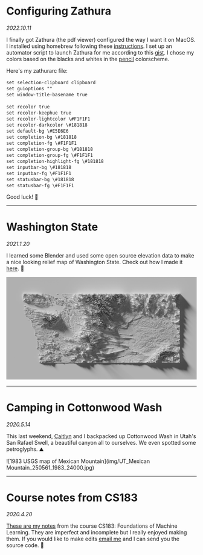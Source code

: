 # Configuring Zathura

*2022.10.11*

I finally got Zathura (the pdf viewer) configured the way I want it on MacOS.
I installed using homebrew following these 
[instructions](https://github.com/zegervdv/homebrew-zathura).
I set up an automator script to launch Zathura for me according to this 
[gist](https://gist.github.com/agzam/76d761804330cc8c4600fccda952ed1c).
I chose my colors based on the blacks and whites in the [pencil](https://github.com/preservim/vim-colors-pencil) colorscheme.

Here's my zathurarc file:
```
set selection-clipboard clipboard
set guioptions ""
set window-title-basename true

set recolor true
set recolor-keephue true
set recolor-lightcolor \#F1F1F1
set recolor-darkcolor \#181818
set default-bg \#E5E6E6
set completion-bg \#181818
set completion-fg \#F1F1F1
set completion-group-bg \#181818
set completion-group-fg \#F1F1F1
set completion-highlight-fg \#181818
set inputbar-bg \#181818
set inputbar-fg \#F1F1F1
set statusbar-bg \#181818
set statusbar-fg \#F1F1F1
```

Good luck! :page_facing_up:

---

# Washington State

*2021.1.20* 

I learned some Blender and used some open source elevation data to make a nice looking relief map of Washington State. Check out how I made it [here](https://github.com/mattf1n/Relief-Map).
:round_pushpin:

![Rendered relief map of WA](img/wa.png)

---

# Camping in Cottonwood Wash

*2020.5.14*

This last weekend, [Caitlyn](http://caitlyndang.com) and I
backpacked up Cottonwood Wash in Utah's San Rafael Swell, a beautiful canyon all to ourselves. We even
spotted some petroglyphs. 
:mountain:

![1983 USGS map of Mexican Mountain](img/UT_Mexican Mountain_250561_1983_24000.jpg)

---

# Course notes from CS183

*2020.4.20* 

[These are my notes](files/lecture.pdf) from the course CS183:
Foundations of Machine Learning. They are imperfect and incomplete but I really
enjoyed making them. If you would like to make edits [email
me](mailto:matthewbfinlayson@gmail.com) and I can send you the source code.
:notebook: 

<!------->

<!--# The TNT game -->

<!--*2020.4.18*. While taking a class on theoretical computer science last semester-->
<!--someone showed me [the NAND game](http://nandgame.com/). The idea of the game-->
<!--is to start from a [NAND gate](https://en.wikipedia.org/wiki/NAND_gate) and-->
<!--build a series of [boolean-->
<!--circuits](https://en.wikipedia.org/wiki/Boolean_circuit) of increasing-->
<!--complexity until you build a computer in a surprisingly few number of rounds.-->
<!--While reading the book *[Gödel, Escher,-->
<!--Bach](https://en.wikipedia.org/wiki/Gödel,_Escher,_Bach)* by Douglas-->
<!--Hofstadter, I began imagining a similar 'game' where the user begins with a-->
<!--small set of axioms and rules from  which they build theorems of increasing-->
<!--complexity. The axioms and rules could come from Hofstadter's [TNT-->
<!--system](https://en.wikipedia.org/wiki/Typographical_Number_Theory).  The game-->
<!--would begin by establishing basic properties of addition, multiplication, and-->
<!--so on, eventually proving profound mathematical concepts like Fermat's last-->
<!--theorem (about which I would recommend reading [this book by Simon-->
<!--Singh](https://www.goodreads.com/book/show/38412.Fermat_s_Enigma).) -->

<!--I'm not sure exactly how something like [Gödel's incompleteness-->
<!--theorems](https://en.wikipedia.org/wiki/G%C3%B6del%27s_incompleteness_theorems)-->
<!--could be incorporated into the game. It's something I will have to keep-->
<!--thinking about. :space_invader: -->

<!------->

<!--# Notice anything new?-->

<!--*2020.4.17*. I overhauled the look of this site by ditching-->
<!--[Marx](https://github.com/mblode/marx) and making my own custom CSS file. I-->
<!--wanted an academic look for the site so I found [Latin-->
<!--Modern](https://github.com/slashfoo/lmweb) for web (LM is the $\LaTeX$ default-->
<!--font.) Also, inspired by [Butterick's Practical-->
<!--Typography](https://practicaltypography.com/) which is an amazing online book,-->
<!--I decided to go with more subtle links. They are now all [small caps](). The-->
<!--downside of this is that links do not pop out so much. Upside is that the focus-->
<!--is now more on the text!-->

<!--Oh, and I added a [favicon](https://favicon.io/). :nail_care: -->

<!-- --- -->

<!-- # [iloveyoumatthew.com](https://Iloveyoumatthew.com) -->

<!-- *2020.4.16* -->

<!-- My [partner](https://caitlyndang.com) made me this love-letter -->
<!-- website for Valentines day. I love it! (I hope I'm not embarrassing myself too -->
<!-- much here.) :heart: --> 

